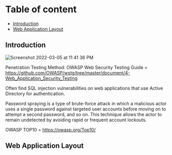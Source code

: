 # Table of content

- [Introduction](#Introduction)
- [Web Application Layout](#Web-Application-Layout)


## Introduction

![Screenshot 2022-03-05 at 11 41 36 PM](https://user-images.githubusercontent.com/96379191/156890224-fa57b426-e5f5-433e-a400-f60ab8037055.png)

Penetration Testing Method: OWASP Web Security Testing Guide = https://github.com/OWASP/wstg/tree/master/document/4-Web_Application_Security_Testing

Often find SQL injection vulnerabilities on web applications that use Active Directory for authentication. 

Password spraying is a type of brute-force attack in which a malicious actor uses a single password against targeted user accounts before moving on to attempt a second password, and so on. This technique allows the actor to remain undetected by avoiding rapid or frequent account lockouts.

OWASP TOP10 = https://owasp.org/Top10/

## Web Application Layout
